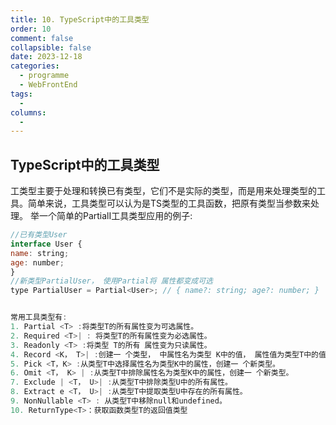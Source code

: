 ```yaml
---
title: 10. TypeScript中的工具类型
order: 10
comment: false
collapsible: false
date: 2023-12-18
categories: 
  - programme
  - WebFrontEnd
tags: 
  - 
columns: 
  - 
---
```

## TypeScript中的工具类型
工类型主要于处理和转换已有类型，它们不是实际的类型，而是用来处理类型的工具。简单来说，工具类型可以认为是TS类型的工具函数，把原有类型当参数来处理。
举一个简单的PartialI工具类型应用的例子:

```javascript
//已有类型User
interface User {
name: string;
age: number;
}
//新类型PartialUser， 使用Partial将 属性都变成可选
type PartialUser = Partial<User>; // { name?: string; age?: number; }


常用工具类型有:
1. Partial <T> :将类型T的所有属性变为可选属性。
2. Required <T>| : 将类型T的所有属性变为必选属性。
3. Readonly <T> :将类型 T的所有 属性变为只读属性。
4. Record <K， T>| :创建一 个类型， 中属性名为类型 K中的值， 属性值为类型T中的值。
5. Pick <T，K> :从类型T中选择属性名为类型K中的属性，创建一 个新类型。
6. Omit <T， K> | :从类型T中排除属性名为类型K中的属性，创建一 个新类型。
7. Exclude | <T， U>| :从类型T中排除类型U中的所有属性。
8. Extract e <T， U>| :从类型T中提取类型U中存在的所有属性。
9. NonNullable <T> : 从类型T中移除null和undefined。
10. ReturnType<T>：获取函数类型T的返回值类型
```


